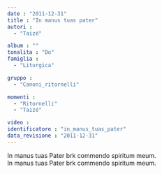 ```yaml
---
date : "2011-12-31"
title : "In manus tuas pater"
autori : 
  - "Taizé"

album : ""
tonalita : "Do"
famiglia : 
  - "Liturgica"

gruppo : 
  - "Canoni_ritornelli"

momenti : 
  - "Ritornelli"
  - "Taizé"

video : 
identificatore : "in_manus_tuas_pater"
data_revisione : "2011-12-31"
---
```

  
  
In manus tuas Pater brk commendo spiritum meum.  
In manus tuas Pater brk commendo spiritum meum.  
  
  
  
